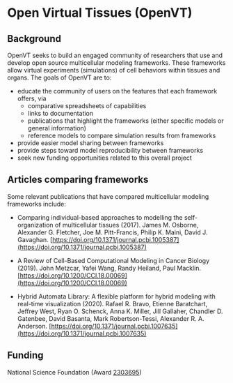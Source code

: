 # Open Virtual Tissues (OpenVT)

## Background

OpenVT seeks to build an engaged community of researchers that use and develop open source multicellular modeling frameworks. These frameworks allow virtual experiments (simulations) of cell behaviors within tissues and organs. The goals of OpenVT are to:

* educate the community of users on the features that each framework offers, via
  - comparative spreadsheets of capabilities
  - links to documentation
  - publications that highlight the frameworks (either specific models or general information)
  - reference models to compare simulation results from frameworks
* provide easier model sharing between frameworks
* provide steps toward model reproducibility between frameworks
* seek new funding opportunities related to this overall project

## Articles comparing frameworks

Some relevant publications that have compared multicellular modeling frameworks include: 

* Comparing individual-based approaches to modelling the self-organization of multicellular tissues (2017).
    James M. Osborne, Alexander G. Fletcher, Joe M. Pitt-Francis, Philip K. Maini, David J. Gavaghan. [https://doi.org/10.1371/journal.pcbi.1005387](https://doi.org/10.1371/journal.pcbi.1005387)
  
* A Review of Cell-Based Computational Modeling in Cancer Biology (2019).
    John Metzcar, Yafei Wang, Randy Heiland, Paul Macklin. [https://doi.org/10.1200/CCI.18.00069](https://doi.org/10.1200/CCI.18.00069)

* Hybrid Automata Library: A flexible platform for hybrid modeling with real-time visualization (2020).
Rafael R. Bravo, Etienne Baratchart, Jeffrey West, Ryan O. Schenck, Anna K. Miller, Jill Gallaher, Chandler D. Gatenbee, David Basanta, Mark Robertson-Tessi, Alexander R. A. Anderson. [https://doi.org/10.1371/journal.pcbi.1007635](https://doi.org/10.1371/journal.pcbi.1007635)

  
## Funding

National Science Foundation (Award [2303695](https://www.nsf.gov/awardsearch/showAward?AWD_ID=2303695))
